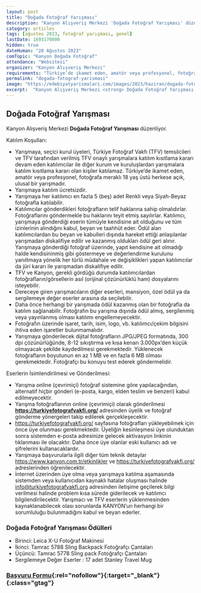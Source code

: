 ```yaml
---
layout: post
title: "Doğada Fotoğraf Yarışması"
description: "Kanyon Alışveriş Merkezi 'Doğada Fotoğraf Yarışması' düzenliyor."
category: articles
tags: [ağustos 2023, fotoğraf yarışması, genel]
lastDate: 1693170000
hidden: true
dateHuman: "28 Ağustos 2023"
comTopic: "Kanyon Doğada Fotoğraf"
attendance: "Websitesi"
organizer: "Kanyon Alışveriş Merkezi"
requirements: "Türkiye’de ikamet eden, amatör veya profesyonel, fotoğrafa meraklı 18 yaş üstü herkes katılabilir."
permalink: "dogada-fotograf-yarismasi"
image: "https://edebiyatyarismalari.com/images/2023/haziran/dogada-fotograf-yarismasi.jpg"
excerpt:  "Kanyon Alışveriş Merkezi <strong> Doğada Fotoğraf Yarışması </strong> düzenliyor."
---
```


## Doğada Fotoğraf Yarışması
Kanyon Alışveriş Merkezi **Doğada Fotoğraf Yarışması** düzenliyor.  

Katılım Koşulları:
- Yarışmaya, seçici kurul üyeleri, Türkiye Fotoğraf Vakfı (TFV) temsilcileri ve TFV tarafından verilmiş TFV onaylı
yarışmalara katılım kısıtlama kararı devam eden katılımcılar ile diğer kurum ve kuruluşlardan yarışmalara katılım
kısıtlama kararı olan kişiler katılamaz. Türkiye’de ikamet eden, amatör veya profesyonel, fotoğrafa meraklı 18 yaş üstü herkese açık, ulusal bir yarışmadır.
- Yarışmaya katılım ücretsizdir.
- Yarışmaya her katılımcı en fazla 5 (beş) adet Renkli veya Siyah-Beyaz fotoğrafla katılabilir.
- Katılımcılar gönderdikleri fotoğrafların telif haklarına sahip olmalıdırlar. Fotoğraflarını göndermekle bu haklarını teyit etmiş sayılırlar. Katılımcı, yarışmaya gönderdiği eserin tümüyle kendisine ait olduğunu ve tüm izinlerinin alındığını kabul, beyan ve taahhüt eder. Ödül alan katılımcılardan bu beyan ve kabulleri dışında hareket ettiği anlaşılanlar yarışmadan diskalifiye edilir ve kazanmış oldukları ödül geri alınır. Yarışmaya gönderdiği fotoğraf üzerinde, yapıt kendisine ait olmadığı halde kendisininmiş gibi göstermeye ve değerlendirme kurulunu yanıltmaya yönelik her türlü müdahale ve değişiklikleri yapan katılımcılar da jüri kararı ile yarışmadan diskalifiye edilir.
- TFV ve Kanyon, gerekli gördüğü durumda katılımcılardan fotoğrafların/görsellerin asıl (orijinal çözünürlüklü ham)
dosyalarını isteyebilir.
- Dereceye giren yarışmacıların diğer eserleri, mansiyon, özel ödül ya da sergilemeye değer eserler arasına da
seçilebilir.
- Daha önce herhangi bir yarışmada ödül kazanmış olan bir fotoğrafla da katılım sağlanabilir. Fotoğrafın bu yarışma
dışında ödül almış, sergilenmiş veya yayınlanmış olması katılımı engellemeyecektir.
- Fotoğrafın üzerinde işaret, tarih, isim, logo, vb. katılımcı/çekim bilgisini ihtiva eden işaretler bulunmamalıdır.
- Yarışmaya gönderilecek dijital fotoğrafların JPG/JPEG formatında, 300 dpi çözünürlüğünde, 8-12 sıkıştırma ve kısa kenarı 3.000px’den küçük olmayacak şekilde kaydedilmesi gerekmektedir. Yüklenecek fotoğrafların boyutunun en az 1 MB ve en fazla 6 MB olması gerekmektedir. Fotoğrafçı bu konuyu test ederek göndermelidir. 

Eserlerin İsimlendirilmesi ve Gönderilmesi:
- Yarışma online (çevrimiçi) fotoğraf sistemine göre yapılacağından, alternatif hiçbir gönderi (e-posta, kargo, elden teslim ve benzeri) kabul edilmeyecektir.
- Yarışma fotoğraflarının online (çevrimiçi) olarak gönderilmesi **https://turkiyefotografvakfi.org/** adresinden üyelik ve fotoğraf gönderme yönergeleri takip edilerek gerçekleşecektir.
- https://turkiyefotografvakfi.org/ sayfasına fotoğrafları yükleyebilmek için önce üye olunması gerekmektedir. Üyeliğin kesinleşmesi üye olunduktan sonra sistemden e-posta adresinize gelecek aktivasyon linkinin tıklanması ile olacaktır. Daha önce üye olanlar eski kullanıcı adı ve şifrelerini kullanacaklardır.
- Yarışmaya başvurularla ilgili diğer tüm teknik detaylar https://www.kanyon.com.tr/etkinlikler ve https://turkiyefotografvakfi.org/ adreslerinden öğrenilecektir.
- İnternet üzerinden üye olma veya yarışmaya katılma aşamasında sistemden veya kullanıcıdan kaynaklı hatalar oluşması halinde info@turkiyefotografvakfi.org adresinden iletişime geçilerek bilgi verilmesi halinde problem kısa sürede giderilecek ve katılımcı bilgilendirilecektir. Yarışmacı ve TFV eserlerin yüklenmesinden kaynaklanabilecek olası sorunlarda KANYON’un herhangi bir sorumluluğu bulunmadığını kabul ve beyan ederler. 


### Doğada Fotoğraf Yarışması Ödülleri
- Birinci: Leica X-U Fotoğraf Makinesi
- İkinci: Tamrac 5788 Sling Backpack Fotoğrafçı Çantaları
- Üçüncü: Tamrac 5778 Sling pack Fotoğrafçı Çantaları
- Sergilemeye Değer Eserler : 17 adet Stanley Travel Mug


### [Başvuru Formu](https://www.turkiyefotografvakfi.org/competitions-detail/19/kanyon---dogada-fotograf-yarismasi/?ref=edebiyatyarismalari.com){:rel="nofollow"}{:target="_blank"}{:class="gtag"}